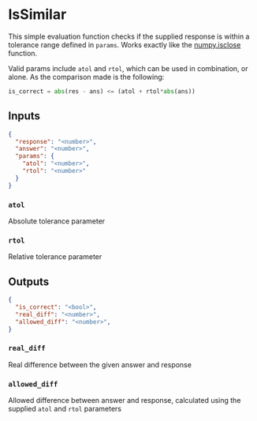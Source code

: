 # IsSimilar

This simple evaluation function checks if the supplied response is within a tolerance range defined in `params`. Works exactly like the [numpy.isclose](https://numpy.org/doc/stable/reference/generated/numpy.isclose.html#numpy.isclose) function.

Valid params include `atol` and `rtol`, which can be used in combination, or alone. As the comparison made is the following:

```python
is_correct = abs(res - ans) <= (atol + rtol*abs(ans))
```

## Inputs

```json
{
  "response": "<number>",
  "answer": "<number>",
  "params": {
    "atol": "<number>",
    "rtol": "<number>"
  }
}
```

### `atol`

Absolute tolerance parameter

### `rtol`

Relative tolerance parameter

## Outputs
```json
{
  "is_correct": "<bool>",
  "real_diff": "<number>",
  "allowed_diff": "<number>",
}
```

### `real_diff`
Real difference between the given answer and response

### `allowed_diff`
Allowed difference between answer and response, calculated using the supplied `atol` and `rtol` parameters


